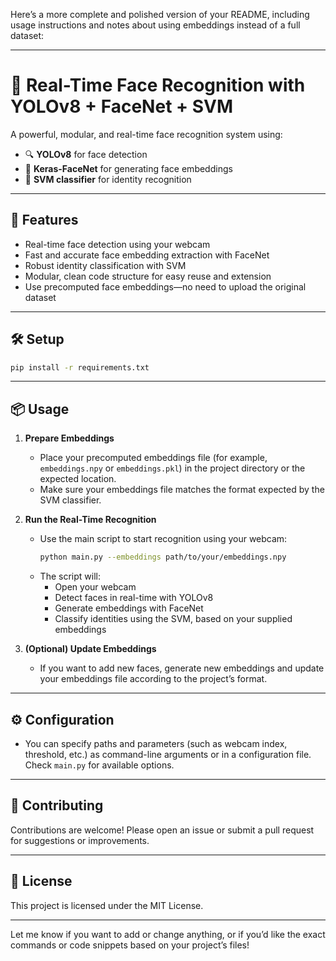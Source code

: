Here’s a more complete and polished version of your README, including usage instructions and notes about using embeddings instead of a full dataset:

---

# 🎯 Real-Time Face Recognition with YOLOv8 + FaceNet + SVM

A powerful, modular, and real-time face recognition system using:
- 🔍 **YOLOv8** for face detection
- 🧠 **Keras-FaceNet** for generating face embeddings
- 🤖 **SVM classifier** for identity recognition

---

## 🚀 Features
- Real-time face detection using your webcam
- Fast and accurate face embedding extraction with FaceNet
- Robust identity classification with SVM
- Modular, clean code structure for easy reuse and extension
- Use precomputed face embeddings—no need to upload the original dataset

---

## 🛠️ Setup

```bash
pip install -r requirements.txt
```

---

## 📦 Usage

1. **Prepare Embeddings**
   - Place your precomputed embeddings file (for example, `embeddings.npy` or `embeddings.pkl`) in the project directory or the expected location.
   - Make sure your embeddings file matches the format expected by the SVM classifier.

2. **Run the Real-Time Recognition**
   - Use the main script to start recognition using your webcam:
     ```bash
     python main.py --embeddings path/to/your/embeddings.npy
     ```
   - The script will:
     - Open your webcam
     - Detect faces in real-time with YOLOv8
     - Generate embeddings with FaceNet
     - Classify identities using the SVM, based on your supplied embeddings

3. **(Optional) Update Embeddings**
   - If you want to add new faces, generate new embeddings and update your embeddings file according to the project’s format.

---

## ⚙️ Configuration

- You can specify paths and parameters (such as webcam index, threshold, etc.) as command-line arguments or in a configuration file.  
  Check `main.py` for available options.

---

## 🤝 Contributing

Contributions are welcome! Please open an issue or submit a pull request for suggestions or improvements.

---

## 📄 License

This project is licensed under the MIT License.

---

Let me know if you want to add or change anything, or if you’d like the exact commands or code snippets based on your project’s files!
